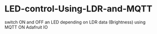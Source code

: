 # LED-control-Using-LDR-and-MQTT
switch ON and OFF an LED depending on LDR data (Brightness) using MQTT ON Adafruit IO
